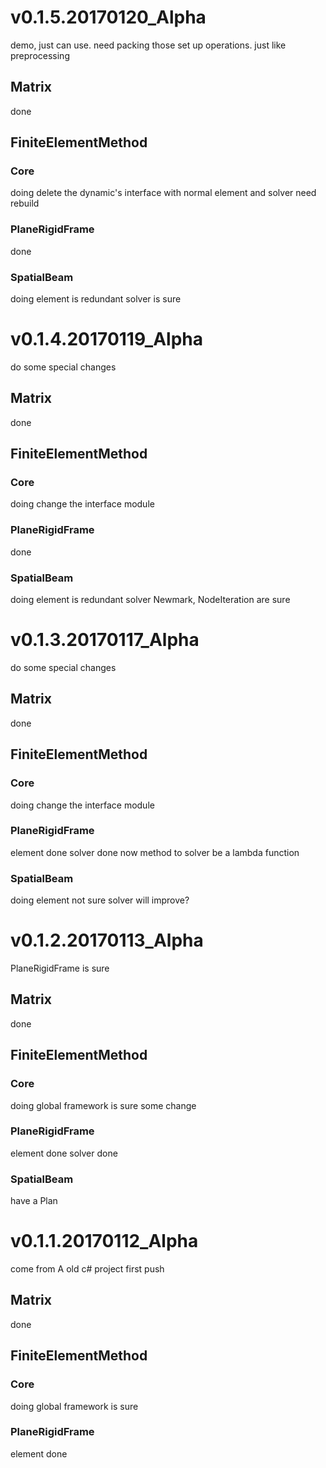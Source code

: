 # v0.1.5.20170120_Alpha
demo, just can use.
need packing those set up operations.
just like preprocessing

## Matrix
done
## FiniteElementMethod
### Core
doing
delete the dynamic's interface with normal element and solver
need rebuild
### PlaneRigidFrame
done
### SpatialBeam
doing
element is redundant
solver is sure


# v0.1.4.20170119_Alpha
do some special changes

## Matrix
done
## FiniteElementMethod
### Core
doing
change the interface module
### PlaneRigidFrame
done
### SpatialBeam
doing
element is redundant
solver Newmark, NodeIteration are sure

# v0.1.3.20170117_Alpha
do some special changes

## Matrix
done
## FiniteElementMethod
### Core
doing
change the interface module
### PlaneRigidFrame
element done
solver done
now method to solver be a lambda function
### SpatialBeam
doing
element not sure
solver will improve?

# v0.1.2.20170113_Alpha
PlaneRigidFrame is sure

## Matrix
done
## FiniteElementMethod
### Core
doing
global framework is sure
some change
### PlaneRigidFrame
element done
solver done
### SpatialBeam
have a Plan

# v0.1.1.20170112_Alpha
come from A old c# project
first push

## Matrix
done
## FiniteElementMethod
### Core
doing
global framework is sure
### PlaneRigidFrame
element done